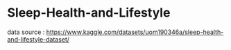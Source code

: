 # Sleep-Health-and-Lifestyle

data source : 
https://www.kaggle.com/datasets/uom190346a/sleep-health-and-lifestyle-dataset/
